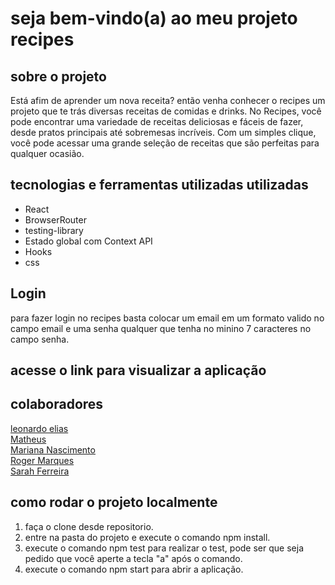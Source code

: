 # seja bem-vindo(a) ao meu projeto recipes

## sobre o projeto
Está afim de aprender um nova receita? então venha conhecer o recipes um projeto que te trás diversas receitas de comidas e drinks. No Recipes, você pode encontrar uma variedade de receitas deliciosas e fáceis de fazer, desde pratos principais até sobremesas incríveis. Com um simples clique, você pode acessar uma grande seleção de receitas que são perfeitas para qualquer ocasião.

## tecnologias e ferramentas utilizadas utilizadas
* React
* BrowserRouter
* testing-library
* Estado global com Context API
* Hooks
* css

## Login
para fazer login no recipes basta colocar um email em um formato valido no campo email e uma senha qualquer que tenha no minino 7 caracteres no campo senha.

## acesse o link para visualizar a aplicação
[]()

## colaboradores
[leonardo elias](https://github.com/leonardoElia)<br>
[Matheus](https://github.com/math180)<br>
[Mariana Nascimento](https://github.com/MariSIN)<br>
[Roger Marques](https://github.com/rogermarques08)<br>
[Sarah Ferreira](https://github.com/sarah-s-ferreira)<br>

## como rodar o projeto localmente
1. faça o clone desde repositorio. 
2. entre na pasta do projeto e execute o comando npm install.
3. execute o comando npm test para realizar o test, pode ser que seja pedido que você aperte a tecla "a" após o comando.
4. execute o comando npm start para abrir a aplicação.
